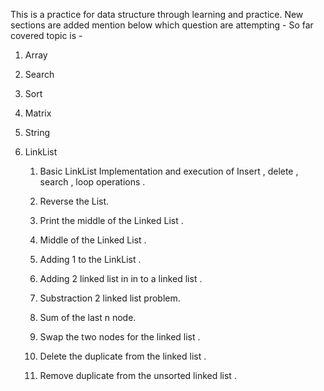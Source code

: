 This is a practice for data structure through learning and practice. 
New sections are added mention below which question are attempting - 
So far covered topic is - 

 1. Array

 2. Search

 3. Sort

 4. Matrix

 5. String

 6. LinkList

      1. Basic LinkList Implementation and execution of Insert , delete , search , loop operations .
      
      2. Reverse the List.

      3. Print the middle of the Linked List .

      4. Middle of the Linked List .
      
      5. Adding 1 to the LinkList .

      6. Adding 2 linked list in in to a linked list .

      7. Substraction 2 linked list problem.

      8. Sum of the last n node.

      9. Swap the two nodes for the linked list .

      10. Delete the duplicate from the linked list . 

      11. Remove duplicate from the unsorted linked list .

      

      


      

